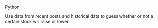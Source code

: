 Python

Use data from recent posts and historical data to guess whether or not a certain stock will raise or lower
